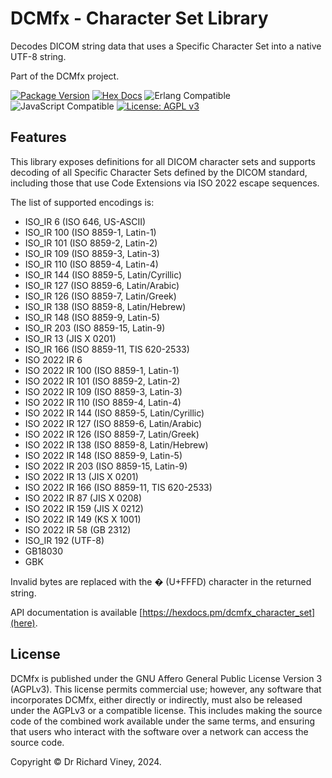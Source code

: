 # DCMfx - Character Set Library

Decodes DICOM string data that uses a Specific Character Set into a native UTF-8
string.

Part of the DCMfx project.

[![Package Version](https://img.shields.io/hexpm/v/dcmfx_character_set)](https://hex.pm/packages/dcmfx_character_set)
[![Hex Docs](https://img.shields.io/badge/hex-docs-ffaff3)](https://hexdocs.pm/dcmfx_character_set/)
![Erlang Compatible](https://img.shields.io/badge/target-erlang-a90432)
![JavaScript Compatible](https://img.shields.io/badge/target-javascript-f3e155)
[![License: AGPL v3](https://img.shields.io/badge/License-AGPLv3-blue.svg)](https://www.gnu.org/licenses/agpl-3.0)

## Features

This library exposes definitions for all DICOM character sets and supports
decoding of all Specific Character Sets defined by the DICOM standard, including
those that use Code Extensions via ISO 2022 escape sequences.

The list of supported encodings is:

- ISO_IR 6 (ISO 646, US-ASCII)
- ISO_IR 100 (ISO 8859-1, Latin-1)
- ISO_IR 101 (ISO 8859-2, Latin-2)
- ISO_IR 109 (ISO 8859-3, Latin-3)
- ISO_IR 110 (ISO 8859-4, Latin-4)
- ISO_IR 144 (ISO 8859-5, Latin/Cyrillic)
- ISO_IR 127 (ISO 8859-6, Latin/Arabic)
- ISO_IR 126 (ISO 8859-7, Latin/Greek)
- ISO_IR 138 (ISO 8859-8, Latin/Hebrew)
- ISO_IR 148 (ISO 8859-9, Latin-5)
- ISO_IR 203 (ISO 8859-15, Latin-9)
- ISO_IR 13 (JIS X 0201)
- ISO_IR 166 (ISO 8859-11, TIS 620-2533)
- ISO 2022 IR 6
- ISO 2022 IR 100 (ISO 8859-1, Latin-1)
- ISO 2022 IR 101 (ISO 8859-2, Latin-2)
- ISO 2022 IR 109 (ISO 8859-3, Latin-3)
- ISO 2022 IR 110 (ISO 8859-4, Latin-4)
- ISO 2022 IR 144 (ISO 8859-5, Latin/Cyrillic)
- ISO 2022 IR 127 (ISO 8859-6, Latin/Arabic)
- ISO 2022 IR 126 (ISO 8859-7, Latin/Greek)
- ISO 2022 IR 138 (ISO 8859-8, Latin/Hebrew)
- ISO 2022 IR 148 (ISO 8859-9, Latin-5)
- ISO 2022 IR 203 (ISO 8859-15, Latin-9)
- ISO 2022 IR 13 (JIS X 0201)
- ISO 2022 IR 166 (ISO 8859-11, TIS 620-2533)
- ISO 2022 IR 87 (JIS X 0208)
- ISO 2022 IR 159 (JIS X 0212)
- ISO 2022 IR 149 (KS X 1001)
- ISO 2022 IR 58 (GB 2312)
- ISO_IR 192 (UTF-8)
- GB18030
- GBK

Invalid bytes are replaced with the � (U+FFFD) character in the returned string.

API documentation is available [https://hexdocs.pm/dcmfx_character_set](here).

## License

DCMfx is published under the GNU Affero General Public License Version 3
(AGPLv3). This license permits commercial use; however, any software that
incorporates DCMfx, either directly or indirectly, must also be released under
the AGPLv3 or a compatible license. This includes making the source code of the
combined work available under the same terms, and ensuring that users who
interact with the software over a network can access the source code.

Copyright © Dr Richard Viney, 2024.
